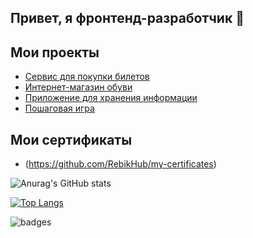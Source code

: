 ## Привет, я фронтенд-разработчик 👋

## Мои проекты

- [Сервис для покупки билетов](https://github.com/RebikHub/fe-trainbooking)
- [Интернет-магазин обуви](https://github.com/RebikHub/Online-shoe-store)
- [Приложение для хранения информации](https://github.com/RebikHub/Chaos-Organizer)
- [Пошаговая игра](https://github.com/RebikHub/Retro-game)

## Мои сертификаты

- (https://github.com/RebikHub/my-certificates)

![Anurag's GitHub stats](https://github-readme-stats.vercel.app/api?username=RebikHub&theme=cobalt&show_icons=true)

[![Top Langs](https://github-readme-stats.vercel.app/api/top-langs/?username=RebikHub&layout=compact)](https://github.com/anuraghazra/github-readme-stats)

![badges](https://www.codewars.com/users/RebikHub/badges/large)

